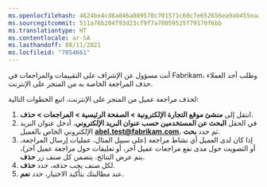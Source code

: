 ```yaml
---
ms.openlocfilehash: 4624be4cd8a046a089570c701571c60c7e652656ea9ab455eaadcc252f240981
ms.sourcegitcommit: 511a76b204f93d23cf9f7a70059525f79170f6bb
ms.translationtype: HT
ms.contentlocale: ar-SA
ms.lasthandoff: 08/11/2021
ms.locfileid: "7054661"
---
```

أنت مسؤول عن الإشراف على التقييمات والمراجعات في Fabrikam، وطلب أحد العملاء حذف المراجعة الخاصة به من المتجر على الإنترنت.

لحذف مراجعة عميل من المتجر على الإنترنت، اتبع الخطوات التالية:

1.  انتقل إلى **منشئ موقع التجارة الإلكترونية > الصفحة الرئيسية > المراجعات > حذف**.
2.  في الحقل **البحث عن المستخدمين حسب عنوان البريد الإلكتروني**، أدخل عنوان البريد الإلكتروني الخاص بالعميل **abel.test@fabrikam.com**، ثم حدد **بحث**. 
3.  إذا كان لدى العميل أي نشاط مراجعة (على سبيل المثال، عمليات إرسال المراجعة، أو التصويت حول مدى نفع مراجعات عميل آخر، أو تعليقات حول مراجعة عميل آخر)، يتم عرض النتائج. يتضمن كل صنف زر **حذف**.
4.  لكل صنف يجب حذفه، حدد **حذف**.
5.  عند مطالبتك بتأكيد الاختيار، حدد **نعم**.

